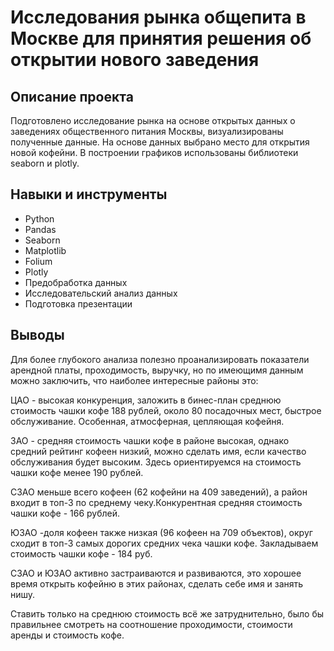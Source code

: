 # Исследования рынка общепита в Москве для принятия решения об открытии нового заведения
## **Описание проекта**

Подготовлено исследование рынка на основе открытых данных о заведениях общественного питания Москвы, визуализированы полученные данные. На основе данных выбрано место для открытия новой кофейни. В построении графиков использованы библиотеки seaborn и plotly. 

## **Навыки и инструменты**  

- Python
- Pandas
- Seaborn
- Matplotlib
- Folium
- Plotly
- Предобработка данных
- Исследовательский анализ данных
- Подготовка презентации

## **Выводы**

Для более глубокого анализа полезно проанализировать показатели арендной платы, проходимость, выручку, но по имеющимя данным можно заключить, что наиболее интересные районы это:

ЦАО - высокая конкуренция, заложить в бинес-план среднюю стоимость чашки кофе 188 рублей, около 80 посадочных мест, быстрое обслуживание. Особенная, атмосферная, цепляющая кофейня.

ЗАО - средняя стоимость чашки кофе в районе высокая, однако средний рейтинг кофеен низкий, можно сделать имя, если качество обслуживания будет высоким. Здесь ориентируемся на стоимость чашки кофе менее 190 рублей.

СЗАО меньше всего кофеен (62 кофейни на 409 заведений), а район входит в топ-3 по среднему чеку.Конкурентная средняя стоимость чашки кофе - 166 рублей.

ЮЗАО -доля кофеен также низкая (96 кофеен на 709 объектов), округ сходит в топ-3 самых дорогих средних чека чашки кофе. Закладываем стоимость чашки кофе - 184 руб.

СЗАО и ЮЗАО активно застраиваются и развиваются, это хорошее время открыть кофейню в этих районах, сделать себе имя и занять нишу.

Ставить только на среднюю стоимость всё же затруднительно, было бы правильнее смотреть на соотношение проходимости, стоимости аренды и стоимость кофе.

